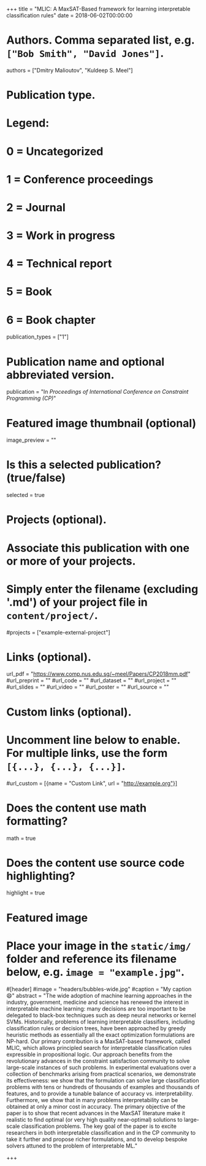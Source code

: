 +++
title = "MLIC: A MaxSAT-Based framework for learning interpretable classification rules"
date = 2018-06-02T00:00:00

# Authors. Comma separated list, e.g. `["Bob Smith", "David Jones"]`.
authors = ["Dmitry Malioutov", "Kuldeep S. Meel"]

# Publication type.
# Legend:
# 0 = Uncategorized
# 1 = Conference proceedings
# 2 = Journal
# 3 = Work in progress
# 4 = Technical report
# 5 = Book
# 6 = Book chapter
publication_types = ["1"]

# Publication name and optional abbreviated version.
publication = "In *Proceedings of International Conference on Constraint Programming (CP)*"


# Featured image thumbnail (optional)
image_preview = ""

# Is this a selected publication? (true/false)
selected = true

# Projects (optional).
#   Associate this publication with one or more of your projects.
#   Simply enter the filename (excluding '.md') of your project file in `content/project/`.
#projects = ["example-external-project"]


# Links (optional).
url_pdf = "https://www.comp.nus.edu.sg/~meel/Papers/CP2018mm.pdf"
#url_preprint = ""
#url_code = ""
#url_dataset = ""
#url_project = ""
#url_slides = ""
#url_video = ""
#url_poster = ""
#url_source = ""

# Custom links (optional).
#   Uncomment line below to enable. For multiple links, use the form `[{...}, {...}, {...}]`.
#url_custom = [{name = "Custom Link", url = "http://example.org"}]

# Does the content use math formatting?
math = true

# Does the content use source code highlighting?
highlight = true

# Featured image
# Place your image in the `static/img/` folder and reference its filename below, e.g. `image = "example.jpg"`.
#[header]
#image = "headers/bubbles-wide.jpg"
#caption = "My caption :smile:"
abstract = "The wide adoption of machine learning approaches in the industry, government, medicine and science has renewed the interest in interpretable machine learning: many decisions are too important to be delegated to black-box techniques such as deep neural networks or kernel SVMs. Historically, problems of learning interpretable classifiers, including classification rules or decision trees, have been approached by greedy heuristic methods as essentially all the exact optimization formulations are NP-hard. Our primary contribution is a MaxSAT-based framework, called MLIC, which allows principled search for interpretable classification rules expressible in propositional logic. Our approach benefits from the revolutionary advances in the constraint satisfaction community to solve large-scale instances of such problems. In experimental evaluations over a collection of benchmarks arising from practical scenarios, we demonstrate its effectiveness: we show that the formulation can solve large classification problems with tens or hundreds of thousands of examples and thousands of features, and to provide a tunable balance of accuracy vs. interpretability. Furthermore, we show that in many problems interpretability can be obtained at only a minor cost in accuracy. The primary objective of the paper is to show that recent advances in the MaxSAT literature make it realistic to find optimal (or very high quality near-optimal) solutions to large-scale classification problems. The key goal of the paper is to excite researchers in both interpretable classification and in the CP community to take it further and propose richer formulations, and to develop bespoke solvers attuned to the problem of interpretable ML."

+++
